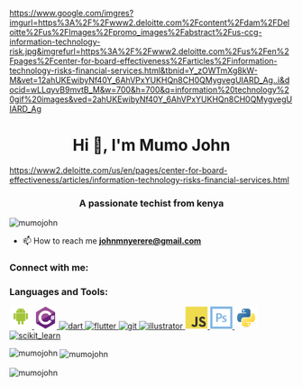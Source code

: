 https://www.google.com/imgres?imgurl=https%3A%2F%2Fwww2.deloitte.com%2Fcontent%2Fdam%2FDeloitte%2Fus%2FImages%2Fpromo_images%2Fabstract%2Fus-ccg-information-technology-risk.jpg&imgrefurl=https%3A%2F%2Fwww2.deloitte.com%2Fus%2Fen%2Fpages%2Fcenter-for-board-effectiveness%2Farticles%2Finformation-technology-risks-financial-services.html&tbnid=Y_zOWTmXg8kW-M&vet=12ahUKEwibyNf40Y_6AhVPxYUKHQn8CH0QMygvegUIARD_Ag..i&docid=wLLqyvB9mvtB_M&w=700&h=700&q=information%20technology%20gif%20images&ved=2ahUKEwibyNf40Y_6AhVPxYUKHQn8CH0QMygvegUIARD_Ag<h1 align="center">Hi 👋, I'm Mumo John</h1>
https://www2.deloitte.com/us/en/pages/center-for-board-effectiveness/articles/information-technology-risks-financial-services.html
<h3 align="center">A passionate techist from kenya</h3>

<p align="left"> <img src="https://komarev.com/ghpvc/?username=mumojohn&label=Profile%20views&color=0e75b6&style=flat" alt="mumojohn" /> </p>

- 📫 How to reach me **johnmnyerere@gmail.com**

<h3 align="left">Connect with me:</h3>
<p align="left">
</p>

<h3 align="left">Languages and Tools:</h3>
<p align="left"> <a href="https://developer.android.com" target="_blank" rel="noreferrer"> <img src="https://raw.githubusercontent.com/devicons/devicon/master/icons/android/android-original-wordmark.svg" alt="android" width="40" height="40"/> </a> <a href="https://www.w3schools.com/cs/" target="_blank" rel="noreferrer"> <img src="https://raw.githubusercontent.com/devicons/devicon/master/icons/csharp/csharp-original.svg" alt="csharp" width="40" height="40"/> </a> <a href="https://dart.dev" target="_blank" rel="noreferrer"> <img src="https://www.vectorlogo.zone/logos/dartlang/dartlang-icon.svg" alt="dart" width="40" height="40"/> </a> <a href="https://flutter.dev" target="_blank" rel="noreferrer"> <img src="https://www.vectorlogo.zone/logos/flutterio/flutterio-icon.svg" alt="flutter" width="40" height="40"/> </a> <a href="https://git-scm.com/" target="_blank" rel="noreferrer"> <img src="https://www.vectorlogo.zone/logos/git-scm/git-scm-icon.svg" alt="git" width="40" height="40"/> </a> <a href="https://www.adobe.com/in/products/illustrator.html" target="_blank" rel="noreferrer"> <img src="https://www.vectorlogo.zone/logos/adobe_illustrator/adobe_illustrator-icon.svg" alt="illustrator" width="40" height="40"/> </a> <a href="https://developer.mozilla.org/en-US/docs/Web/JavaScript" target="_blank" rel="noreferrer"> <img src="https://raw.githubusercontent.com/devicons/devicon/master/icons/javascript/javascript-original.svg" alt="javascript" width="40" height="40"/> </a> <a href="https://www.photoshop.com/en" target="_blank" rel="noreferrer"> <img src="https://raw.githubusercontent.com/devicons/devicon/master/icons/photoshop/photoshop-line.svg" alt="photoshop" width="40" height="40"/> </a> <a href="https://www.python.org" target="_blank" rel="noreferrer"> <img src="https://raw.githubusercontent.com/devicons/devicon/master/icons/python/python-original.svg" alt="python" width="40" height="40"/> </a> <a href="https://scikit-learn.org/" target="_blank" rel="noreferrer"> <img src="https://upload.wikimedia.org/wikipedia/commons/0/05/Scikit_learn_logo_small.svg" alt="scikit_learn" width="40" height="40"/> </a> </p>

<p><img align="left" src="https://github-readme-stats.vercel.app/api/top-langs?username=mumojohn&show_icons=true&locale=en&layout=compact" alt="mumojohn" /></p>

<p>&nbsp;<img align="center" src="https://github-readme-stats.vercel.app/api?username=mumojohn&show_icons=true&locale=en" alt="mumojohn" /></p>

<p><img align="center" src="https://github-readme-streak-stats.herokuapp.com/?user=mumojohn&" alt="mumojohn" /></p>

